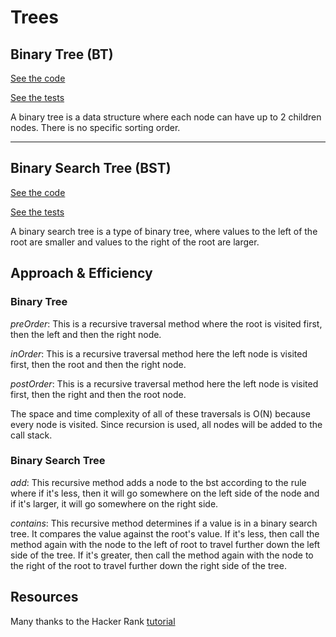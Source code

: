 # Trees

## Binary Tree (BT)
[See the code](src/main/java/tree/BinaryTree.java)

[See the tests](src/test/java/tree/BinaryTreeTest.java)

A binary tree is a data structure where each node can have up to 2 children nodes.  There is no specific sorting order.


---
## Binary Search Tree (BST)
[See the code](src/main/java/tree/BinarySearchTree.java)

[See the tests](src/main/java/tree/BinarySearchTreeTest.java)

A binary search tree is a type of binary tree, where values to the left of the root are smaller and values to the right of the root are larger.

## Approach & Efficiency

### Binary Tree
_preOrder_: This is a recursive traversal method where the root is visited first, then the left and then the right node.

_inOrder_: This is a recursive traversal method here the left node is visited first, then the root and then the right node.

_postOrder_: This is a recursive traversal method here the left node is visited first, then the right and then the root node.

The space and time complexity of all of these traversals is O(N) because every node is visited. Since recursion is used, all nodes will be added to the call stack.

### Binary Search Tree
_add_: This recursive method adds a node to the bst according to the rule where if it's less, then it will go somewhere on the left side of the node and if it's larger, it will go somewhere on the right side.

_contains_: This recursive method determines if a value is in a binary search tree.  It compares the value against the root's value.  If it's less, then call the method again with the node to the left of root to travel further down the left side of the tree.  If it's greater, then call the method again with the node to the right of the root to travel further down the right side of the tree.


## Resources
Many thanks to the Hacker Rank [tutorial](https://www.youtube.com/watch?v=oSWTXtMglKE&t=313s)
